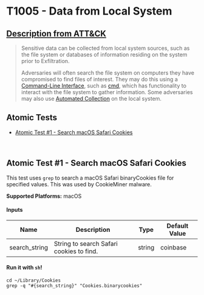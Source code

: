 # T1005 - Data from Local System
## [Description from ATT&CK](https://attack.mitre.org/wiki/Technique/T1005)
<blockquote>Sensitive data can be collected from local system sources, such as the file system or databases of information residing on the system prior to Exfiltration.

Adversaries will often search the file system on computers they have compromised to find files of interest. They may do this using a [Command-Line Interface](https://attack.mitre.org/techniques/T1059), such as [cmd](https://attack.mitre.org/software/S0106), which has functionality to interact with the file system to gather information. Some adversaries may also use [Automated Collection](https://attack.mitre.org/techniques/T1119) on the local system.</blockquote>

## Atomic Tests

- [Atomic Test #1 - Search macOS Safari Cookies](#atomic-test-1---search-macos-safari-cookies)


<br/>

## Atomic Test #1 - Search macOS Safari Cookies
This test uses `grep` to search a macOS Safari binaryCookies file for specified values. This was used by CookieMiner malware.

**Supported Platforms:** macOS


#### Inputs
| Name | Description | Type | Default Value | 
|------|-------------|------|---------------|
| search_string | String to search Safari cookies to find. | string | coinbase|

#### Run it with `sh`! 
```
cd ~/Library/Cookies
grep -q "#{search_string}" "Cookies.binarycookies"
```



<br/>
